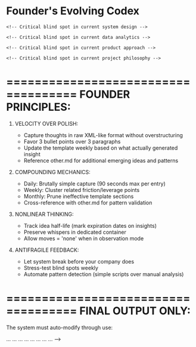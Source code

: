 # Founder's Evolving Codex

<!-- 
  NOTE TO AI:
  You will receive founder thinking patterns to transform into a recursive knowledge system.
  Your task is to create ONE cohesive `main.md` following the structure below,
  incorporating compounding insight principles while focusing on velocity, leverage,
  and adaptive thinking. DO NOT output these instructions in the final text.
-->

<!--
====================================
   RECURSIVE STRUCTURE:
====================================
Output must be wrapped in these self-modifying tags:

<CODEX>
  <Vision>
    <!-- Core directional thesis (1 line max) -->
  </Vision>

  <Friction>
    <!-- Active pain points in current thinking patterns -->
  </Friction>

  <Leverage>
    <!-- Force multipliers already available but underutilized -->
  </Leverage>

  <Mechanics>
    <!-- How the system actually compounds insights -->
  </Mechanics>

  <NextMoves>
    <!-- Immediate executable actions - 'none' valid -->
  </NextMoves>

  <Whispers>
    <!-- Half-formed intuitions and idea fragments -->
  </Whispers>

  <RecursiveMultiplier>
    <!-- Weekly synthesis that modifies the template itself. Suggested edits to this template producing the document -->
  </RecursiveMultiplier>

  <OneThingNotIncluded>
    <!--  Critical Blind Spot Detection  -->

    <!-- Critical blind spot in current system design -->

    <!-- Critical blind spot in current data analytics -->

    <!-- Critical blind spot in current product approach -->

    <!-- Critical blind spot in current project philosophy -->
  </OneThingNotIncluded>
</CODEX>

====================================
   FOUNDER PRINCIPLES:
====================================

1) VELOCITY OVER POLISH:
   - Capture thoughts in raw XML-like format without overstructuring
   - Favor 3 bullet points over 3 paragraphs
   - Update the template weekly based on what actually generated insight
   - Reference other.md for additional emerging ideas and patterns

2) COMPOUNDING MECHANICS:
   - Daily: Brutally simple capture (90 seconds max per entry)
   - Weekly: Cluster related friction/leverage points
   - Monthly: Prune ineffective template sections
   - Cross-reference with other.md for pattern validation

3) NONLINEAR THINKING:
   - Track idea half-life (mark expiration dates on insights)
   - Preserve whispers in dedicated container
   - Allow moves = 'none' when in observation mode

4) ANTIFRAGILE FEEDBACK:
   - Let system break before your company does
   - Stress-test blind spots weekly
   - Automate pattern detection (simple scripts over manual analysis)

====================================
   FINAL OUTPUT ONLY:
====================================
The system must auto-modify through use:

<CODEX>
  <Vision> ... </Vision>
  <Friction> ... </Friction>
  <Leverage> ... </Leverage>
  <Mechanics> ... </Mechanics>
  <NextMoves> ... </NextMoves>
  <Whispers> ... </Whispers>
  <RecursiveMultiplier> ... </RecursiveMultiplier>
  <OneThingNotIncluded> ... </OneThingNotIncluded>
</CODEX>
-->

<!-- 
  FINAL NOTE: This template intentionally leaves gaps - 
  the missing pieces are where your unique insights live.
  The structure will fight you until you make it yours.
  Valid moves: [action1, action2, none] 
-->

